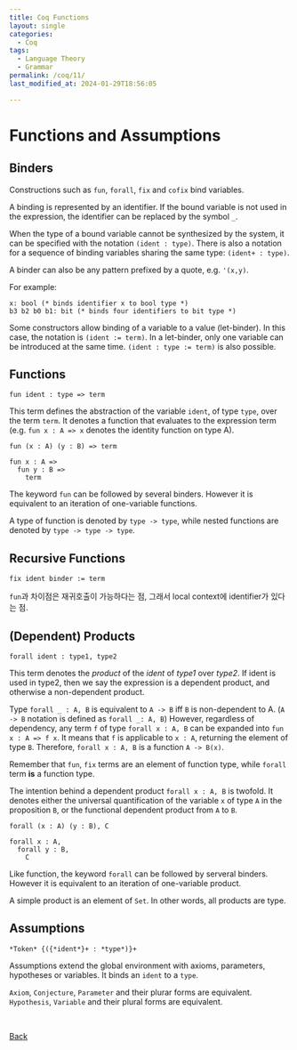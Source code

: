 ```yaml
---
title: Coq Functions
layout: single
categories:
  - Coq
tags:
  - Language Theory
  - Grammar
permalink: /coq/11/
last_modified_at: 2024-01-29T18:56:05

---
```


# Functions and Assumptions

## Binders

Constructions such as `fun`, `forall`, `fix` and `cofix` bind variables.

A binding is represented by an identifier.
If the bound variable is not used in the expression,
the identifier can be replaced by the symbol `_`.

When the type of a bound variable cannot be synthesized by the system,
it can be specified with the notation `(ident : type)`.
There is also a notation for a sequence of binding variables sharing the same type: `(ident+ : type)`.

A binder can also be any pattern prefixed by a quote, e.g. `'(x,y)`.

For example:

```coq
x: bool (* binds identifier x to bool type *)
b3 b2 b0 b1: bit (* binds four identifiers to bit type *)
```

Some constructors allow binding of a variable to a value (let-binder).
In this case, the notation is `(ident := term)`.
In a let-binder, only one variable can be introduced at the same time.
`(ident : type := term)` is also possible.

## Functions

```coq
fun ident : type => term
```

This term defines the abstraction of the variable `ident`,
of type `type`, over the term `term`.
It denotes a function that evaluates to the expression term
(e.g. `fun x : A => x` denotes the identity function on type A).

```coq
fun (x : A) (y : B) => term

fun x : A =>
  fun y : B => 
    term
```

The keyword `fun` can be followed by several binders.
However it is equivalent to an iteration of one-variable functions.

A type of function is denoted by `type -> type`,
while nested functions are denoted by `type -> type -> type`.

## Recursive Functions

```coq
fix ident binder := term
```

`fun`과 차이점은 재귀호출이 가능하다는 점, 그래서 local context에 identifier가 있다는 점.

## (Dependent) Products

```coq
forall ident : type1, type2
```

This term denotes the *product* of the *ident* of *type1* over *type2*.
If ident is used in type2, then we say the expression is a dependent product,
and otherwise a non-dependent product.

Type `forall _ : A, B` is equivalent to `A -> B` iff `B` is non-dependent to A.
(`A -> B` notation is defined as `forall _: A, B`)
However, regardless of dependency,
any term `f` of type `forall x : A, B` can be expanded into `fun x : A => f x`.
It means that `f` is applicable to `x : A`, returning the element of type `B`.
Therefore, `forall x : A, B` is a function `A -> B(x)`.

Remember that `fun`, `fix` terms are an element of function type,
while `forall` term **is** a function type.

The intention behind a dependent product `forall x : A, B` is twofold.
It denotes either the universal quantification of the variable `x` of type `A` in the proposition `B`,
or the functional dependent product from `A` to `B`.

```coq
forall (x : A) (y : B), C

forall x : A,
  forall y : B,
    C
```

Like function, the keyword `forall` can be followed by serveral binders.
However it is equivalent to an iteration of one-variable product.

A simple product is an element of `Set`.
In other words, all products are type.

## Assumptions

```coq
*Token* {({*ident*}+ : *type*)}+
```

Assumptions extend the global environment with axioms, parameters, hypotheses or variables.
It binds an `ident` to a `type`.

`Axiom`, `Conjecture`, `Parameter` and their plurar forms are equivalent.
`Hypothesis`, `Variable` and their plural forms are equivalent.

<br>

[Back](/coq/)